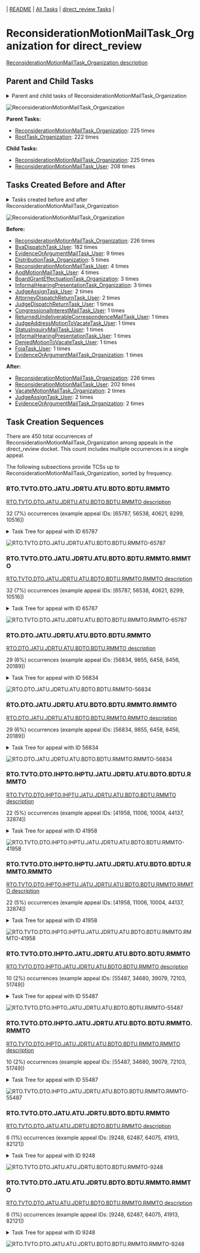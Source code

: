 <!-- DO NOT EDIT THIS FILE.  This file is autogenerated. -->
| [README](../README.md) | [All Tasks](../alltasks.md) | [direct_review Tasks](tasklist.md) |

# ReconsiderationMotionMailTask_Organization for direct_review

[ReconsiderationMotionMailTask_Organization description](../descr/ReconsiderationMotionMailTask_Organization.md)

## Parent and Child Tasks

<details><summary markdown='span'>Parent and child tasks of ReconsiderationMotionMailTask_Organization
</summary>

```
digraph G {
rankdir=LR;
node [shape=box]
"ReconsiderationMotionMailTask_Organization" -> "ReconsiderationMotionMailTask_Organization" [label=225]
"ReconsiderationMotionMailTask_Organization" -> "ReconsiderationMotionMailTask_User" [label=208]
"ReconsiderationMotionMailTask_Organization" -> "ReconsiderationMotionMailTask_Organization" [label=225]
"RootTask_Organization" -> "ReconsiderationMotionMailTask_Organization" [label=222]
}
```
</details>

![ReconsiderationMotionMailTask_Organization](dot/ReconsiderationMotionMailTask_Organization-parentchild.dot.png)

**Parent Tasks:**

   * [ReconsiderationMotionMailTask_Organization](ReconsiderationMotionMailTask_Organization.md): 225 times
   * [RootTask_Organization](RootTask_Organization.md): 222 times

**Child Tasks:**

   * [ReconsiderationMotionMailTask_Organization](ReconsiderationMotionMailTask_Organization.md): 225 times
   * [ReconsiderationMotionMailTask_User](ReconsiderationMotionMailTask_User.md): 208 times

## Tasks Created Before and After

<details><summary markdown='span'>Tasks created before and after ReconsiderationMotionMailTask_Organization</summary>

```
digraph G {
rankdir=LR;

"ReconsiderationMotionMailTask_Organization" -> "ReconsiderationMotionMailTask_Organization" [label=226]
"ReconsiderationMotionMailTask_Organization" -> "ReconsiderationMotionMailTask_User" [label=202]
"ReconsiderationMotionMailTask_Organization" -> "VacateMotionMailTask_Organization" [label=2]
"ReconsiderationMotionMailTask_Organization" -> "JudgeAssignTask_User" [label=2]
"ReconsiderationMotionMailTask_Organization" -> "EvidenceOrArgumentMailTask_Organization" [label=2]
"ReconsiderationMotionMailTask_Organization" -> "ReconsiderationMotionMailTask_Organization" [label=226]
"BvaDispatchTask_User" -> "ReconsiderationMotionMailTask_Organization" [label=182]
"EvidenceOrArgumentMailTask_User" -> "ReconsiderationMotionMailTask_Organization" [label=9]
"DistributionTask_Organization" -> "ReconsiderationMotionMailTask_Organization" [label=5]
"ReconsiderationMotionMailTask_User" -> "ReconsiderationMotionMailTask_Organization" [label=4]
"AodMotionMailTask_User" -> "ReconsiderationMotionMailTask_Organization" [label=4]
"InformalHearingPresentationTask_Organization" -> "ReconsiderationMotionMailTask_Organization" [label=3]
"BoardGrantEffectuationTask_Organization" -> "ReconsiderationMotionMailTask_Organization" [label=3]
"JudgeAssignTask_User" -> "ReconsiderationMotionMailTask_Organization" [label=2]
"AttorneyDispatchReturnTask_User" -> "ReconsiderationMotionMailTask_Organization" [label=2]
"StatusInquiryMailTask_User" -> "ReconsiderationMotionMailTask_Organization" [label=1]
"ReturnedUndeliverableCorrespondenceMailTask_User" -> "ReconsiderationMotionMailTask_Organization" [label=1]
"JudgeDispatchReturnTask_User" -> "ReconsiderationMotionMailTask_Organization" [label=1]
"JudgeAddressMotionToVacateTask_User" -> "ReconsiderationMotionMailTask_Organization" [label=1]
"InformalHearingPresentationTask_User" -> "ReconsiderationMotionMailTask_Organization" [label=1]
"FoiaTask_User" -> "ReconsiderationMotionMailTask_Organization" [label=1]
"EvidenceOrArgumentMailTask_Organization" -> "ReconsiderationMotionMailTask_Organization" [label=1]
"DeniedMotionToVacateTask_User" -> "ReconsiderationMotionMailTask_Organization" [label=1]
"CongressionalInterestMailTask_User" -> "ReconsiderationMotionMailTask_Organization" [label=1]
}
```
</details>

![ReconsiderationMotionMailTask_Organization](dot/ReconsiderationMotionMailTask_Organization.dot.png)

**Before:**

   * [ReconsiderationMotionMailTask_Organization](ReconsiderationMotionMailTask_Organization.md): 226 times
   * [BvaDispatchTask_User](BvaDispatchTask_User.md): 182 times
   * [EvidenceOrArgumentMailTask_User](EvidenceOrArgumentMailTask_User.md): 9 times
   * [DistributionTask_Organization](DistributionTask_Organization.md): 5 times
   * [ReconsiderationMotionMailTask_User](ReconsiderationMotionMailTask_User.md): 4 times
   * [AodMotionMailTask_User](AodMotionMailTask_User.md): 4 times
   * [BoardGrantEffectuationTask_Organization](BoardGrantEffectuationTask_Organization.md): 3 times
   * [InformalHearingPresentationTask_Organization](InformalHearingPresentationTask_Organization.md): 3 times
   * [JudgeAssignTask_User](JudgeAssignTask_User.md): 2 times
   * [AttorneyDispatchReturnTask_User](AttorneyDispatchReturnTask_User.md): 2 times
   * [JudgeDispatchReturnTask_User](JudgeDispatchReturnTask_User.md): 1 times
   * [CongressionalInterestMailTask_User](CongressionalInterestMailTask_User.md): 1 times
   * [ReturnedUndeliverableCorrespondenceMailTask_User](ReturnedUndeliverableCorrespondenceMailTask_User.md): 1 times
   * [JudgeAddressMotionToVacateTask_User](JudgeAddressMotionToVacateTask_User.md): 1 times
   * [StatusInquiryMailTask_User](StatusInquiryMailTask_User.md): 1 times
   * [InformalHearingPresentationTask_User](InformalHearingPresentationTask_User.md): 1 times
   * [DeniedMotionToVacateTask_User](DeniedMotionToVacateTask_User.md): 1 times
   * [FoiaTask_User](FoiaTask_User.md): 1 times
   * [EvidenceOrArgumentMailTask_Organization](EvidenceOrArgumentMailTask_Organization.md): 1 times

**After:**

   * [ReconsiderationMotionMailTask_Organization](ReconsiderationMotionMailTask_Organization.md): 226 times
   * [ReconsiderationMotionMailTask_User](ReconsiderationMotionMailTask_User.md): 202 times
   * [VacateMotionMailTask_Organization](VacateMotionMailTask_Organization.md): 2 times
   * [JudgeAssignTask_User](JudgeAssignTask_User.md): 2 times
   * [EvidenceOrArgumentMailTask_Organization](EvidenceOrArgumentMailTask_Organization.md): 2 times

## Task Creation Sequences

There are 450 total occurrences of ReconsiderationMotionMailTask_Organization among appeals in the direct_review docket.  This count includes multiple occurrences in a single appeal.

The following subsections provide TCSs up to ReconsiderationMotionMailTask_Organization, sorted by frequency.

### RTO.TVTO.DTO.JATU.JDRTU.ATU.BDTO.BDTU.RMMTO

[RTO.TVTO.DTO.JATU.JDRTU.ATU.BDTO.BDTU.RMMTO description](../descr/RTO.TVTO.DTO.JATU.JDRTU.ATU.BDTO.BDTU.RMMTO.md)

32 (7%) occurrences (example appeal IDs: [65787, 56538, 40621, 8299, 10516])

<details><summary markdown='span'>Task Tree for appeal with ID 65787</summary>

```
@startuml
skinparam {
  ObjectBorderColor #555
  ObjectBorderThickness 0
  ObjectFontStyle bold
  ObjectFontSize 14
  ObjectAttributeFontColor #333
  ObjectAttributeFontSize 12
}
  object 0.RootTask #8dd3c7 {
Organization
}
  object 1.TrackVeteranTask #bebada {
Organization
}
  object 2.DistributionTask #ffffb3 {
Organization
}
  object 3.JudgeAssignTask #ccebc5 {
User
}
  object 4.JudgeDecisionReviewTask #d9d9d9 {
User
}
  object 5.AttorneyTask #bc80bd {
User
}
  object 6.BvaDispatchTask #b3de69 {
Organization
}
  object 7.BvaDispatchTask #b3de69 {
User
}
  object 8.ReconsiderationMotionMailTask #fdb462 {
Organization  <back:white>    </back>
}
  object 9.ReconsiderationMotionMailTask #fdb462 {
Organization  <back:white>    </back>
}
  object 10.ReconsiderationMotionMailTask #fdb462 {
User
}
0.RootTask -- 1.TrackVeteranTask
0.RootTask -- 2.DistributionTask
0.RootTask -- 3.JudgeAssignTask
0.RootTask -- 4.JudgeDecisionReviewTask
4.JudgeDecisionReviewTask -- 5.AttorneyTask
0.RootTask -- 6.BvaDispatchTask
6.BvaDispatchTask -- 7.BvaDispatchTask
0.RootTask -- 8.ReconsiderationMotionMailTask
8.ReconsiderationMotionMailTask -- 9.ReconsiderationMotionMailTask
9.ReconsiderationMotionMailTask -- 10.ReconsiderationMotionMailTask
@enduml
```
</details>

![RTO.TVTO.DTO.JATU.JDRTU.ATU.BDTO.BDTU.RMMTO-65787](uml/RTO.TVTO.DTO.JATU.JDRTU.ATU.BDTO.BDTU.RMMTO-65787.png)

### RTO.TVTO.DTO.JATU.JDRTU.ATU.BDTO.BDTU.RMMTO.RMMTO

[RTO.TVTO.DTO.JATU.JDRTU.ATU.BDTO.BDTU.RMMTO.RMMTO description](../descr/RTO.TVTO.DTO.JATU.JDRTU.ATU.BDTO.BDTU.RMMTO.RMMTO.md)

32 (7%) occurrences (example appeal IDs: [65787, 56538, 40621, 8299, 10516])

<details><summary markdown='span'>Task Tree for appeal with ID 65787</summary>

```
@startuml
skinparam {
  ObjectBorderColor #555
  ObjectBorderThickness 0
  ObjectFontStyle bold
  ObjectFontSize 14
  ObjectAttributeFontColor #333
  ObjectAttributeFontSize 12
}
  object 0.RootTask #8dd3c7 {
Organization
}
  object 1.TrackVeteranTask #bebada {
Organization
}
  object 2.DistributionTask #ffffb3 {
Organization
}
  object 3.JudgeAssignTask #ccebc5 {
User
}
  object 4.JudgeDecisionReviewTask #d9d9d9 {
User
}
  object 5.AttorneyTask #bc80bd {
User
}
  object 6.BvaDispatchTask #b3de69 {
Organization
}
  object 7.BvaDispatchTask #b3de69 {
User
}
  object 8.ReconsiderationMotionMailTask #fdb462 {
Organization  <back:white>    </back>
}
  object 9.ReconsiderationMotionMailTask #fdb462 {
Organization  <back:white>    </back>
}
  object 10.ReconsiderationMotionMailTask #fdb462 {
User
}
0.RootTask -- 1.TrackVeteranTask
0.RootTask -- 2.DistributionTask
0.RootTask -- 3.JudgeAssignTask
0.RootTask -- 4.JudgeDecisionReviewTask
4.JudgeDecisionReviewTask -- 5.AttorneyTask
0.RootTask -- 6.BvaDispatchTask
6.BvaDispatchTask -- 7.BvaDispatchTask
0.RootTask -- 8.ReconsiderationMotionMailTask
8.ReconsiderationMotionMailTask -- 9.ReconsiderationMotionMailTask
9.ReconsiderationMotionMailTask -- 10.ReconsiderationMotionMailTask
@enduml
```
</details>

![RTO.TVTO.DTO.JATU.JDRTU.ATU.BDTO.BDTU.RMMTO.RMMTO-65787](uml/RTO.TVTO.DTO.JATU.JDRTU.ATU.BDTO.BDTU.RMMTO.RMMTO-65787.png)

### RTO.DTO.JATU.JDRTU.ATU.BDTO.BDTU.RMMTO

[RTO.DTO.JATU.JDRTU.ATU.BDTO.BDTU.RMMTO description](../descr/RTO.DTO.JATU.JDRTU.ATU.BDTO.BDTU.RMMTO.md)

29 (6%) occurrences (example appeal IDs: [56834, 9855, 6458, 8456, 20189])

<details><summary markdown='span'>Task Tree for appeal with ID 56834</summary>

```
@startuml
skinparam {
  ObjectBorderColor #555
  ObjectBorderThickness 0
  ObjectFontStyle bold
  ObjectFontSize 14
  ObjectAttributeFontColor #333
  ObjectAttributeFontSize 12
}
  object 0.RootTask #8dd3c7 {
Organization
}
  object 1.DistributionTask #ffffb3 {
Organization
}
  object 2.JudgeAssignTask #ccebc5 {
User
}
  object 3.JudgeDecisionReviewTask #d9d9d9 {
User
}
  object 4.AttorneyTask #bc80bd {
User
}
  object 5.BvaDispatchTask #b3de69 {
Organization
}
  object 6.BvaDispatchTask #b3de69 {
User
}
  object 7.ReconsiderationMotionMailTask #fdb462 {
Organization  <back:white>    </back>
}
  object 8.ReconsiderationMotionMailTask #fdb462 {
Organization  <back:white>    </back>
}
  object 9.ReconsiderationMotionMailTask #fdb462 {
User
}
0.RootTask -- 1.DistributionTask
0.RootTask -- 2.JudgeAssignTask
0.RootTask -- 3.JudgeDecisionReviewTask
3.JudgeDecisionReviewTask -- 4.AttorneyTask
0.RootTask -- 5.BvaDispatchTask
5.BvaDispatchTask -- 6.BvaDispatchTask
0.RootTask -- 7.ReconsiderationMotionMailTask
7.ReconsiderationMotionMailTask -- 8.ReconsiderationMotionMailTask
8.ReconsiderationMotionMailTask -- 9.ReconsiderationMotionMailTask
@enduml
```
</details>

![RTO.DTO.JATU.JDRTU.ATU.BDTO.BDTU.RMMTO-56834](uml/RTO.DTO.JATU.JDRTU.ATU.BDTO.BDTU.RMMTO-56834.png)

### RTO.DTO.JATU.JDRTU.ATU.BDTO.BDTU.RMMTO.RMMTO

[RTO.DTO.JATU.JDRTU.ATU.BDTO.BDTU.RMMTO.RMMTO description](../descr/RTO.DTO.JATU.JDRTU.ATU.BDTO.BDTU.RMMTO.RMMTO.md)

29 (6%) occurrences (example appeal IDs: [56834, 9855, 6458, 8456, 20189])

<details><summary markdown='span'>Task Tree for appeal with ID 56834</summary>

```
@startuml
skinparam {
  ObjectBorderColor #555
  ObjectBorderThickness 0
  ObjectFontStyle bold
  ObjectFontSize 14
  ObjectAttributeFontColor #333
  ObjectAttributeFontSize 12
}
  object 0.RootTask #8dd3c7 {
Organization
}
  object 1.DistributionTask #ffffb3 {
Organization
}
  object 2.JudgeAssignTask #ccebc5 {
User
}
  object 3.JudgeDecisionReviewTask #d9d9d9 {
User
}
  object 4.AttorneyTask #bc80bd {
User
}
  object 5.BvaDispatchTask #b3de69 {
Organization
}
  object 6.BvaDispatchTask #b3de69 {
User
}
  object 7.ReconsiderationMotionMailTask #fdb462 {
Organization  <back:white>    </back>
}
  object 8.ReconsiderationMotionMailTask #fdb462 {
Organization  <back:white>    </back>
}
  object 9.ReconsiderationMotionMailTask #fdb462 {
User
}
0.RootTask -- 1.DistributionTask
0.RootTask -- 2.JudgeAssignTask
0.RootTask -- 3.JudgeDecisionReviewTask
3.JudgeDecisionReviewTask -- 4.AttorneyTask
0.RootTask -- 5.BvaDispatchTask
5.BvaDispatchTask -- 6.BvaDispatchTask
0.RootTask -- 7.ReconsiderationMotionMailTask
7.ReconsiderationMotionMailTask -- 8.ReconsiderationMotionMailTask
8.ReconsiderationMotionMailTask -- 9.ReconsiderationMotionMailTask
@enduml
```
</details>

![RTO.DTO.JATU.JDRTU.ATU.BDTO.BDTU.RMMTO.RMMTO-56834](uml/RTO.DTO.JATU.JDRTU.ATU.BDTO.BDTU.RMMTO.RMMTO-56834.png)

### RTO.TVTO.DTO.IHPTO.IHPTU.JATU.JDRTU.ATU.BDTO.BDTU.RMMTO

[RTO.TVTO.DTO.IHPTO.IHPTU.JATU.JDRTU.ATU.BDTO.BDTU.RMMTO description](../descr/RTO.TVTO.DTO.IHPTO.IHPTU.JATU.JDRTU.ATU.BDTO.BDTU.RMMTO.md)

22 (5%) occurrences (example appeal IDs: [41958, 11006, 10004, 44137, 32874])

<details><summary markdown='span'>Task Tree for appeal with ID 41958</summary>

```
@startuml
skinparam {
  ObjectBorderColor #555
  ObjectBorderThickness 0
  ObjectFontStyle bold
  ObjectFontSize 14
  ObjectAttributeFontColor #333
  ObjectAttributeFontSize 12
}
  object 0.RootTask #8dd3c7 {
Organization
}
  object 1.TrackVeteranTask #bebada {
Organization
}
  object 2.DistributionTask #ffffb3 {
Organization
}
  object 3.InformalHearingPresentationTask #fdb462 {
Organization
}
  object 4.InformalHearingPresentationTask #fdb462 {
User
}
  object 5.JudgeAssignTask #ccebc5 {
User
}
  object 6.JudgeDecisionReviewTask #d9d9d9 {
User
}
  object 7.AttorneyTask #bc80bd {
User
}
  object 8.BvaDispatchTask #b3de69 {
Organization
}
  object 9.BvaDispatchTask #b3de69 {
User
}
  object 10.ReconsiderationMotionMailTask #fdb462 {
Organization  <back:white>    </back>
}
  object 11.ReconsiderationMotionMailTask #fdb462 {
Organization  <back:white>    </back>
}
  object 12.ReconsiderationMotionMailTask #fdb462 {
User
}
0.RootTask -- 1.TrackVeteranTask
0.RootTask -- 2.DistributionTask
2.DistributionTask -- 3.InformalHearingPresentationTask
3.InformalHearingPresentationTask -- 4.InformalHearingPresentationTask
0.RootTask -- 5.JudgeAssignTask
0.RootTask -- 6.JudgeDecisionReviewTask
6.JudgeDecisionReviewTask -- 7.AttorneyTask
0.RootTask -- 8.BvaDispatchTask
8.BvaDispatchTask -- 9.BvaDispatchTask
0.RootTask -- 10.ReconsiderationMotionMailTask
10.ReconsiderationMotionMailTask -- 11.ReconsiderationMotionMailTask
11.ReconsiderationMotionMailTask -- 12.ReconsiderationMotionMailTask
@enduml
```
</details>

![RTO.TVTO.DTO.IHPTO.IHPTU.JATU.JDRTU.ATU.BDTO.BDTU.RMMTO-41958](uml/RTO.TVTO.DTO.IHPTO.IHPTU.JATU.JDRTU.ATU.BDTO.BDTU.RMMTO-41958.png)

### RTO.TVTO.DTO.IHPTO.IHPTU.JATU.JDRTU.ATU.BDTO.BDTU.RMMTO.RMMTO

[RTO.TVTO.DTO.IHPTO.IHPTU.JATU.JDRTU.ATU.BDTO.BDTU.RMMTO.RMMTO description](../descr/RTO.TVTO.DTO.IHPTO.IHPTU.JATU.JDRTU.ATU.BDTO.BDTU.RMMTO.RMMTO.md)

22 (5%) occurrences (example appeal IDs: [41958, 11006, 10004, 44137, 32874])

<details><summary markdown='span'>Task Tree for appeal with ID 41958</summary>

```
@startuml
skinparam {
  ObjectBorderColor #555
  ObjectBorderThickness 0
  ObjectFontStyle bold
  ObjectFontSize 14
  ObjectAttributeFontColor #333
  ObjectAttributeFontSize 12
}
  object 0.RootTask #8dd3c7 {
Organization
}
  object 1.TrackVeteranTask #bebada {
Organization
}
  object 2.DistributionTask #ffffb3 {
Organization
}
  object 3.InformalHearingPresentationTask #fdb462 {
Organization
}
  object 4.InformalHearingPresentationTask #fdb462 {
User
}
  object 5.JudgeAssignTask #ccebc5 {
User
}
  object 6.JudgeDecisionReviewTask #d9d9d9 {
User
}
  object 7.AttorneyTask #bc80bd {
User
}
  object 8.BvaDispatchTask #b3de69 {
Organization
}
  object 9.BvaDispatchTask #b3de69 {
User
}
  object 10.ReconsiderationMotionMailTask #fdb462 {
Organization  <back:white>    </back>
}
  object 11.ReconsiderationMotionMailTask #fdb462 {
Organization  <back:white>    </back>
}
  object 12.ReconsiderationMotionMailTask #fdb462 {
User
}
0.RootTask -- 1.TrackVeteranTask
0.RootTask -- 2.DistributionTask
2.DistributionTask -- 3.InformalHearingPresentationTask
3.InformalHearingPresentationTask -- 4.InformalHearingPresentationTask
0.RootTask -- 5.JudgeAssignTask
0.RootTask -- 6.JudgeDecisionReviewTask
6.JudgeDecisionReviewTask -- 7.AttorneyTask
0.RootTask -- 8.BvaDispatchTask
8.BvaDispatchTask -- 9.BvaDispatchTask
0.RootTask -- 10.ReconsiderationMotionMailTask
10.ReconsiderationMotionMailTask -- 11.ReconsiderationMotionMailTask
11.ReconsiderationMotionMailTask -- 12.ReconsiderationMotionMailTask
@enduml
```
</details>

![RTO.TVTO.DTO.IHPTO.IHPTU.JATU.JDRTU.ATU.BDTO.BDTU.RMMTO.RMMTO-41958](uml/RTO.TVTO.DTO.IHPTO.IHPTU.JATU.JDRTU.ATU.BDTO.BDTU.RMMTO.RMMTO-41958.png)

### RTO.TVTO.DTO.IHPTO.JATU.JDRTU.ATU.BDTO.BDTU.RMMTO

[RTO.TVTO.DTO.IHPTO.JATU.JDRTU.ATU.BDTO.BDTU.RMMTO description](../descr/RTO.TVTO.DTO.IHPTO.JATU.JDRTU.ATU.BDTO.BDTU.RMMTO.md)

10 (2%) occurrences (example appeal IDs: [55487, 34680, 39079, 72103, 51749])

<details><summary markdown='span'>Task Tree for appeal with ID 55487</summary>

```
@startuml
skinparam {
  ObjectBorderColor #555
  ObjectBorderThickness 0
  ObjectFontStyle bold
  ObjectFontSize 14
  ObjectAttributeFontColor #333
  ObjectAttributeFontSize 12
}
  object 0.RootTask #8dd3c7 {
Organization
}
  object 1.TrackVeteranTask #bebada {
Organization
}
  object 2.DistributionTask #ffffb3 {
Organization
}
  object 3.InformalHearingPresentationTask #fdb462 {
Organization
}
  object 4.JudgeAssignTask #ccebc5 {
User
}
  object 5.JudgeDecisionReviewTask #d9d9d9 {
User
}
  object 6.AttorneyTask #bc80bd {
User
}
  object 7.BvaDispatchTask #b3de69 {
Organization
}
  object 8.BvaDispatchTask #b3de69 {
User
}
  object 9.ReconsiderationMotionMailTask #fdb462 {
Organization  <back:white>    </back>
}
  object 10.ReconsiderationMotionMailTask #fdb462 {
Organization  <back:white>    </back>
}
0.RootTask -- 1.TrackVeteranTask
0.RootTask -- 2.DistributionTask
2.DistributionTask -- 3.InformalHearingPresentationTask
0.RootTask -- 4.JudgeAssignTask
0.RootTask -- 5.JudgeDecisionReviewTask
5.JudgeDecisionReviewTask -- 6.AttorneyTask
0.RootTask -- 7.BvaDispatchTask
7.BvaDispatchTask -- 8.BvaDispatchTask
0.RootTask -- 9.ReconsiderationMotionMailTask
9.ReconsiderationMotionMailTask -- 10.ReconsiderationMotionMailTask
@enduml
```
</details>

![RTO.TVTO.DTO.IHPTO.JATU.JDRTU.ATU.BDTO.BDTU.RMMTO-55487](uml/RTO.TVTO.DTO.IHPTO.JATU.JDRTU.ATU.BDTO.BDTU.RMMTO-55487.png)

### RTO.TVTO.DTO.IHPTO.JATU.JDRTU.ATU.BDTO.BDTU.RMMTO.RMMTO

[RTO.TVTO.DTO.IHPTO.JATU.JDRTU.ATU.BDTO.BDTU.RMMTO.RMMTO description](../descr/RTO.TVTO.DTO.IHPTO.JATU.JDRTU.ATU.BDTO.BDTU.RMMTO.RMMTO.md)

10 (2%) occurrences (example appeal IDs: [55487, 34680, 39079, 72103, 51749])

<details><summary markdown='span'>Task Tree for appeal with ID 55487</summary>

```
@startuml
skinparam {
  ObjectBorderColor #555
  ObjectBorderThickness 0
  ObjectFontStyle bold
  ObjectFontSize 14
  ObjectAttributeFontColor #333
  ObjectAttributeFontSize 12
}
  object 0.RootTask #8dd3c7 {
Organization
}
  object 1.TrackVeteranTask #bebada {
Organization
}
  object 2.DistributionTask #ffffb3 {
Organization
}
  object 3.InformalHearingPresentationTask #fdb462 {
Organization
}
  object 4.JudgeAssignTask #ccebc5 {
User
}
  object 5.JudgeDecisionReviewTask #d9d9d9 {
User
}
  object 6.AttorneyTask #bc80bd {
User
}
  object 7.BvaDispatchTask #b3de69 {
Organization
}
  object 8.BvaDispatchTask #b3de69 {
User
}
  object 9.ReconsiderationMotionMailTask #fdb462 {
Organization  <back:white>    </back>
}
  object 10.ReconsiderationMotionMailTask #fdb462 {
Organization  <back:white>    </back>
}
0.RootTask -- 1.TrackVeteranTask
0.RootTask -- 2.DistributionTask
2.DistributionTask -- 3.InformalHearingPresentationTask
0.RootTask -- 4.JudgeAssignTask
0.RootTask -- 5.JudgeDecisionReviewTask
5.JudgeDecisionReviewTask -- 6.AttorneyTask
0.RootTask -- 7.BvaDispatchTask
7.BvaDispatchTask -- 8.BvaDispatchTask
0.RootTask -- 9.ReconsiderationMotionMailTask
9.ReconsiderationMotionMailTask -- 10.ReconsiderationMotionMailTask
@enduml
```
</details>

![RTO.TVTO.DTO.IHPTO.JATU.JDRTU.ATU.BDTO.BDTU.RMMTO.RMMTO-55487](uml/RTO.TVTO.DTO.IHPTO.JATU.JDRTU.ATU.BDTO.BDTU.RMMTO.RMMTO-55487.png)

### RTO.TVTO.DTO.JATU.ATU.JDRTU.BDTO.BDTU.RMMTO

[RTO.TVTO.DTO.JATU.ATU.JDRTU.BDTO.BDTU.RMMTO description](../descr/RTO.TVTO.DTO.JATU.ATU.JDRTU.BDTO.BDTU.RMMTO.md)

6 (1%) occurrences (example appeal IDs: [9248, 62487, 64075, 41913, 82121])

<details><summary markdown='span'>Task Tree for appeal with ID 9248</summary>

```
@startuml
skinparam {
  ObjectBorderColor #555
  ObjectBorderThickness 0
  ObjectFontStyle bold
  ObjectFontSize 14
  ObjectAttributeFontColor #333
  ObjectAttributeFontSize 12
}
  object 0.RootTask #8dd3c7 {
Organization
}
  object 1.TrackVeteranTask #bebada {
Organization
}
  object 2.DistributionTask #ffffb3 {
Organization
}
  object 3.JudgeAssignTask #ccebc5 {
User
}
  object 4.JudgeDecisionReviewTask #d9d9d9 {
User
}
  object 5.AttorneyTask #bc80bd {
User
}
  object 6.JudgeDecisionReviewTask #d9d9d9 {
User
}
  object 7.BvaDispatchTask #b3de69 {
Organization
}
  object 8.BvaDispatchTask #b3de69 {
User
}
  object 9.ReconsiderationMotionMailTask #fdb462 {
Organization  <back:white>    </back>
}
  object 10.ReconsiderationMotionMailTask #fdb462 {
Organization  <back:white>    </back>
}
  object 11.ReconsiderationMotionMailTask #fdb462 {
User
}
  object 12.ReconsiderationMotionMailTask #fdb462 {
Organization  <back:white>    </back>
}
  object 13.ReconsiderationMotionMailTask #fdb462 {
Organization  <back:white>    </back>
}
  object 14.ReconsiderationMotionMailTask #fdb462 {
User
}
  object 15.EvidenceOrArgumentMailTask #ffffb3 {
Organization
}
  object 16.EvidenceOrArgumentMailTask #ffffb3 {
Organization
}
  object 17.EvidenceOrArgumentMailTask #ffffb3 {
User
}
  object 18.EvidenceOrArgumentMailTask #ffffb3 {
User
}
0.RootTask -- 1.TrackVeteranTask
0.RootTask -- 2.DistributionTask
0.RootTask -- 3.JudgeAssignTask
0.RootTask -- 4.JudgeDecisionReviewTask
6.JudgeDecisionReviewTask -- 5.AttorneyTask
0.RootTask -- 6.JudgeDecisionReviewTask
0.RootTask -- 7.BvaDispatchTask
7.BvaDispatchTask -- 8.BvaDispatchTask
0.RootTask -- 9.ReconsiderationMotionMailTask
9.ReconsiderationMotionMailTask -- 10.ReconsiderationMotionMailTask
10.ReconsiderationMotionMailTask -- 11.ReconsiderationMotionMailTask
0.RootTask -- 12.ReconsiderationMotionMailTask
12.ReconsiderationMotionMailTask -- 13.ReconsiderationMotionMailTask
13.ReconsiderationMotionMailTask -- 14.ReconsiderationMotionMailTask
0.RootTask -- 15.EvidenceOrArgumentMailTask
15.EvidenceOrArgumentMailTask -- 16.EvidenceOrArgumentMailTask
16.EvidenceOrArgumentMailTask -- 17.EvidenceOrArgumentMailTask
16.EvidenceOrArgumentMailTask -- 18.EvidenceOrArgumentMailTask
@enduml
```
</details>

![RTO.TVTO.DTO.JATU.ATU.JDRTU.BDTO.BDTU.RMMTO-9248](uml/RTO.TVTO.DTO.JATU.ATU.JDRTU.BDTO.BDTU.RMMTO-9248.png)

### RTO.TVTO.DTO.JATU.ATU.JDRTU.BDTO.BDTU.RMMTO.RMMTO

[RTO.TVTO.DTO.JATU.ATU.JDRTU.BDTO.BDTU.RMMTO.RMMTO description](../descr/RTO.TVTO.DTO.JATU.ATU.JDRTU.BDTO.BDTU.RMMTO.RMMTO.md)

6 (1%) occurrences (example appeal IDs: [9248, 62487, 64075, 41913, 82121])

<details><summary markdown='span'>Task Tree for appeal with ID 9248</summary>

```
@startuml
skinparam {
  ObjectBorderColor #555
  ObjectBorderThickness 0
  ObjectFontStyle bold
  ObjectFontSize 14
  ObjectAttributeFontColor #333
  ObjectAttributeFontSize 12
}
  object 0.RootTask #8dd3c7 {
Organization
}
  object 1.TrackVeteranTask #bebada {
Organization
}
  object 2.DistributionTask #ffffb3 {
Organization
}
  object 3.JudgeAssignTask #ccebc5 {
User
}
  object 4.JudgeDecisionReviewTask #d9d9d9 {
User
}
  object 5.AttorneyTask #bc80bd {
User
}
  object 6.JudgeDecisionReviewTask #d9d9d9 {
User
}
  object 7.BvaDispatchTask #b3de69 {
Organization
}
  object 8.BvaDispatchTask #b3de69 {
User
}
  object 9.ReconsiderationMotionMailTask #fdb462 {
Organization  <back:white>    </back>
}
  object 10.ReconsiderationMotionMailTask #fdb462 {
Organization  <back:white>    </back>
}
  object 11.ReconsiderationMotionMailTask #fdb462 {
User
}
  object 12.ReconsiderationMotionMailTask #fdb462 {
Organization  <back:white>    </back>
}
  object 13.ReconsiderationMotionMailTask #fdb462 {
Organization  <back:white>    </back>
}
  object 14.ReconsiderationMotionMailTask #fdb462 {
User
}
  object 15.EvidenceOrArgumentMailTask #ffffb3 {
Organization
}
  object 16.EvidenceOrArgumentMailTask #ffffb3 {
Organization
}
  object 17.EvidenceOrArgumentMailTask #ffffb3 {
User
}
  object 18.EvidenceOrArgumentMailTask #ffffb3 {
User
}
0.RootTask -- 1.TrackVeteranTask
0.RootTask -- 2.DistributionTask
0.RootTask -- 3.JudgeAssignTask
0.RootTask -- 4.JudgeDecisionReviewTask
6.JudgeDecisionReviewTask -- 5.AttorneyTask
0.RootTask -- 6.JudgeDecisionReviewTask
0.RootTask -- 7.BvaDispatchTask
7.BvaDispatchTask -- 8.BvaDispatchTask
0.RootTask -- 9.ReconsiderationMotionMailTask
9.ReconsiderationMotionMailTask -- 10.ReconsiderationMotionMailTask
10.ReconsiderationMotionMailTask -- 11.ReconsiderationMotionMailTask
0.RootTask -- 12.ReconsiderationMotionMailTask
12.ReconsiderationMotionMailTask -- 13.ReconsiderationMotionMailTask
13.ReconsiderationMotionMailTask -- 14.ReconsiderationMotionMailTask
0.RootTask -- 15.EvidenceOrArgumentMailTask
15.EvidenceOrArgumentMailTask -- 16.EvidenceOrArgumentMailTask
16.EvidenceOrArgumentMailTask -- 17.EvidenceOrArgumentMailTask
16.EvidenceOrArgumentMailTask -- 18.EvidenceOrArgumentMailTask
@enduml
```
</details>

![RTO.TVTO.DTO.JATU.ATU.JDRTU.BDTO.BDTU.RMMTO.RMMTO-9248](uml/RTO.TVTO.DTO.JATU.ATU.JDRTU.BDTO.BDTU.RMMTO.RMMTO-9248.png)

